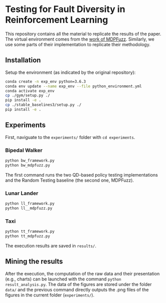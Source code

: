 # Testing for Fault Diversity in Reinforcement Learning

This repository contains all the material to replicate the results of the paper.
The virtual environment comes from the [work of MDPFuzz](https://github.com/Qi-Pang/MDPFuzz).
Similarly, we use some parts of their implementation to replicate their methodology.

## Installation

Setup the environment (as indicated by the original repository):
```bash
conda create -n exp_env python=3.6.3
conda env update --name exp_env --file python_environment.yml
conda activate exp_env
cp ./gym/setup.py ./
pip install -e .
cp ./stable_baselines3/setup.py ./
pip install -e .
```

## Experiments

First, naviguate to the `experiments/` folder with `cd experiments`.

### Bipedal Walker

```python
python bw_framework.py
python bw_mdpfuzz.py
```
The first command runs the two QD-based policy testing implementations and the Random Testing baseline (the second one, MDPFuzz).

### Lunar Lander

```python
python ll_framework.py
python ll__mdpfuzz.py
```

### Taxi

```python
python tt_framework.py
python tt_mdpfuzz.py
```

The execution results are saved in `results/`.

## Mining the results

After the execution, the computation of the raw data and their presentation (e.g., charts) can be launched with the command `python result_analysis.py`.
The data of the figures are stored under the folder `data/` and the previous command directly outputs the .png files of the figures in the current folder (`experiments/`).